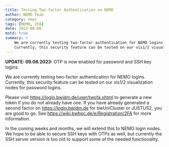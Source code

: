 ```yaml
---
title: Testing Two-factor Authentication on NEMO
author: NEMO Team
category: news
tags: [NEMO, 2FA]
date: 2023-08-08
motd: true
summary: >
    We are currently testing two-factor authentication for NEMO logins.
    Currently, this security feature can be tested on our vis1/2 visualization nodes.
---
```


**UPDATE: 09.08.2023:** OTP is now enabled for password and SSH key logins.

We are currently testing two-factor authentication for NEMO logins.
Currently, this security feature can be tested on our vis1/2 visualization nodes for password logins.

Please visit https://login.bwidm.de/user/twofa.xhtml to generate a new token if you do not already have one.
If you have already generated a second factor on https://login.bwidm.de for bwUniCluster or JUSTUS2, you are good to go.
See https://wiki.bwhpc.de/e/Registration/2FA for more information.

In the coming weeks and months, we will extend this to NEMO login nodes.
We hope to be able to secure SSH keys with OTPs as well, but currently the SSH server version is too old to support some of the needed functionality.
